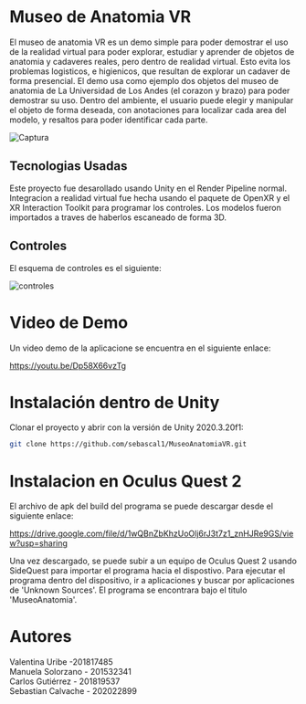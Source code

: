 # Museo de Anatomia VR
El museo de anatomia VR es un demo simple para poder demostrar el uso de la realidad virtual para poder explorar, estudiar y aprender de objetos de anatomia y cadaveres reales, pero dentro de realidad virtual. Esto evita los problemas logisticos, e higienicos, que resultan de explorar un cadaver de forma presencial. El demo usa como ejemplo dos objetos del museo de anatomia de La Universidad de Los Andes (el corazon y brazo) para poder demostrar su uso. Dentro del ambiente, el usuario puede elegir y manipular el objeto de forma deseada, con anotaciones para localizar cada area del modelo, y resaltos para poder identificar cada parte.

![Captura](https://user-images.githubusercontent.com/60772784/145660623-4b99f746-3bbc-4313-9cb2-b1dc8625a839.PNG)

## Tecnologias Usadas
Este proyecto fue desarollado usando Unity en el Render Pipeline normal. Integracion a realidad virtual fue hecha usando el paquete de OpenXR y el XR Interaction Toolkit para programar los controles. Los modelos fueron importados a traves de haberlos escaneado de forma 3D.

## Controles

El esquema de controles es el siguiente:

![controles](https://user-images.githubusercontent.com/60772784/145665082-5c273aa6-461d-446d-b31a-5188d69c372f.PNG)

# Video de Demo
Un video demo de la aplicacione se encuentra en el siguiente enlace:

https://youtu.be/Dp58X66vzTg

# Instalación dentro de Unity
Clonar el proyecto y abrir con la versión de Unity 2020.3.20f1:

```bash
git clone https://github.com/sebascal1/MuseoAnatomiaVR.git
```

# Instalacion en Oculus Quest 2
El archivo de apk del build del programa se puede descargar desde el siguiente enlace:

https://drive.google.com/file/d/1wQBnZbKhzUoOlj6rJ3t7z1_znHJRe9GS/view?usp=sharing

Una vez descargado, se puede subir a un equipo de Oculus Quest 2 usando SideQuest para importar el programa hacia el dispostivo. Para ejecutar el programa dentro del dispositivo, ir a aplicaciones y buscar por aplicaciones de 'Unknown Sources'. El programa se encontrara bajo el titulo 'MuseoAnatomia'.

# Autores
Valentina Uribe -201817485 <br /> 
Manuela Solorzano - 201532341 <br /> 
Carlos Gutiérrez - 201819537 <br /> 
Sebastian Calvache - 202022899 <br /> 
